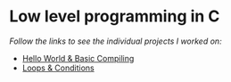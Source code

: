 # Low level programming in C
<i>Follow the links to see the individual projects I worked on:</i>
<ul>
<li><a href="https://github.com/rabbice/alx-low_level_programming/tree/master/0x00-hello_world">Hello World & Basic Compiling</a></li>
<li><a href="https://github.com/rabbice/alx-low_level_programming/tree/master/0x01-variables_if_else_while">Loops & Conditions</a></li>
</ul>
